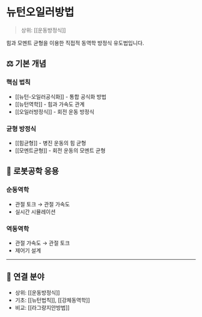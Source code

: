 # 뉴턴오일러방법

> 상위: [[운동방정식]]

힘과 모멘트 균형을 이용한 직접적 동역학 방정식 유도법입니다.

## ⚖️ 기본 개념

### 핵심 법칙
- [[뉴턴-오일러공식화]] - 통합 공식화 방법
- [[뉴턴역학]] - 힘과 가속도 관계
- [[오일러방정식]] - 회전 운동 방정식

### 균형 방정식
- [[힘균형]] - 병진 운동의 힘 균형
- [[모멘트균형]] - 회전 운동의 모멘트 균형

## 🔗 로봇공학 응용

### 순동역학
- 관절 토크 → 관절 가속도
- 실시간 시뮬레이션

### 역동역학
- 관절 가속도 → 관절 토크
- 제어기 설계

---

## 🔗 연결 분야
- 상위: [[운동방정식]]
- 기초: [[뉴턴법칙]], [[강체동역학]]
- 비교: [[라그랑지안방법]]